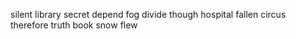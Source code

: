 silent library secret depend fog divide though hospital fallen circus therefore truth book snow flew